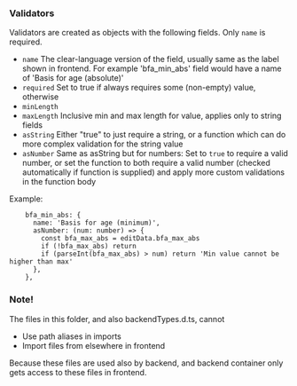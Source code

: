 ### Validators

Validators are created as objects with the following fields. Only `name` is required.

+ `name` The clear-language version of the field, usually same as the label shown in frontend. For example 'bfa_min_abs' field would have a name of 'Basis for age (absolute)'
+ `required` Set to true if always requires some (non-empty) value, otherwise
+ `minLength`
+ `maxLength` Inclusive min and max length for value, applies only to string fields
+ `asString` Either "true" to just require a string, or a function which can do more complex validation for the string value
+ `asNumber` Same as asString but for numbers: Set to `true` to require a valid number, or set the function to both require a valid number (checked automatically if function is supplied) and apply more custom validations in the function body

Example:

```
    bfa_min_abs: {
      name: 'Basis for age (minimum)',
      asNumber: (num: number) => {
        const bfa_max_abs = editData.bfa_max_abs
        if (!bfa_max_abs) return
        if (parseInt(bfa_max_abs) > num) return 'Min value cannot be higher than max'
      },
    },
```

### Note!

The files in this folder, and also backendTypes.d.ts, cannot
+ Use path aliases in imports
+ Import files from elsewhere in frontend

Because these files are used also by backend, and backend container only gets access to these files in frontend.